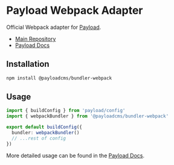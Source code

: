 # Payload Webpack Adapter

Official Webpack adapter for [Payload](https://payloadcms.com).

- [Main Repository](https://github.com/payloadcms/payload)
- [Payload Docs](https://payloadcms.com/docs)

## Installation

```bash
npm install @payloadcms/bundler-webpack
```

## Usage

```ts
import { buildConfig } from 'payload/config'
import { webpackBundler } from '@payloadcms/bundler-webpack'

export default buildConfig({
  bundler: webpackBundler()
  // ...rest of config
})

```

More detailed usage can be found in the [Payload Docs](https://payloadcms.com/docs/configuration/overview).

